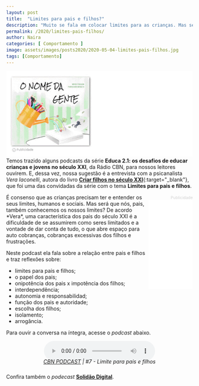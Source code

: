 ```yaml
---
layout: post
title:  "Limites para pais e filhos?"
description: "Muito se fala em colocar limites para as crianças. Mas será que apenas elas precisam?"
permalink: /2020/limites-pais-filhos/
author: Naira
categories: [ Comportamento ]
image: assets/images/posts2020/2020-05-04-limites-pais-filhos.jpg
tags: [Comportamento]
---
```

<link rel="stylesheet" href="/assets/css/plyr.css" />
<style>
.capa { display: block; margin-left: auto; margin-right: auto; width: 50%; 
box-shadow: 0 4px 8px 0 rgba(0, 0, 0, 0.2), 0 6px 20px 0 rgba(0, 0, 0, 0.19);}

.thumb {float: right; width: 45%;}
@media only screen and (max-width: 520px) {
  .txt {font-size: 22px;}
  .thumb {float: right; width: 100%}
}
figure {
  margin: 0rem;
}
figcaption {
display: block;
position: relative;
top:-10px;
font-style: italic;
text-align: center;
}
</style>
<a href="https://aprender.digital/"><img class="thumb" src="/assets/images/o-nome-da-gente.gif" align="rigth"></a>
Temos trazido alguns podcasts da série **Educa 2.1: os desafios de educar crianças e jovens no século XXI**, da Rádio CBN, para nossos leitores ouvirem. E, dessa vez, nossa sugestão é a entrevista com a psicanalista *Vera Iaconelli*, autora do livro [**Criar filhos no século XXI**](https://www.amazon.com.br/gp/product/8552001535/ref=as_li_qf_asin_il_tl?ie=UTF8&tag=greendot06-20&creative=9325&linkCode=as2&creativeASIN=8552001535&linkId=32f742b1e487c328c3a5957b8c1b340d){:target="_blank"}, que foi uma das convidadas da série com o tema **Limites para pais e filhos**. 

<div style="float: right;">
<div style="color:lightgrey; text-align: right; font-size: 13px;"><small><i class="fa fa-info-circle" aria-hidden="true"></i> Publicidade</small></div>
<iframe style="width:120px;height:240px;" marginwidth="0" marginheight="0" scrolling="no" frameborder="0" src="//ws-na.amazon-adsystem.com/widgets/q?ServiceVersion=20070822&OneJS=1&Operation=GetAdHtml&MarketPlace=BR&source=ac&ref=qf_sp_asin_til&ad_type=product_link&tracking_id=greendot06-20&marketplace=amazon&region=BR&placement=8552001535&asins=8552001535&linkId=ede6b0c38a68bcba4a91942e1d17cd02&show_border=true&link_opens_in_new_window=true&price_color=333333&title_color=0066c0&bg_color=ffffff">
</iframe>
</div>
É consenso que as crianças precisam ter e entender os seus limites, humanos e sociais. Mas será que nós, pais, também conhecemos os nossos limites? De acordo *Vera*, uma característica dos pais do século XXI é a dificuldade de se assumirem como seres limitados e a vontade de dar conta de tudo, o que abre espaço para auto cobranças, cobranças excessivas dos filhos e frustrações. 

Neste podcast ela fala sobre a relação entre pais e filhos e traz reflexões sobre:
 * limites para pais e filhos; 
 * o papel dos pais;
 * onipotência dos pais x impotência dos filhos;
 * interdependência;
 * autonomia e responsabilidad;
 * função dos pais e autoridade;
 * escolha dos filhos;
 * isolamento;
 * arrogância.

Para ouvir a conversa na íntegra, acesse o *podcast* abaixo.
<center>
<audio id="player" controls controls 
 enabled = "false" 
 data-plyr-config='{ "title": "Example Title", "enabled": false }'>
    <source src="/assets/images/posts2020/2020-05-04-limites-pais-filhos.mp3" type="audio/mp3" />
</audio>
</center>
<figcaption><a href="https://audioglobo.globo.com/cbn/podcast/feed/735/educa-21-os-desafios-de-educar-criancas-e-jovens-n" target="_blank">CBN PODCAST</a> | #7 - Limite para pais e filhos</figcaption>
<script src="/assets/js/plyr.min.js"></script>

Confira também o *podecast* [**Solidão Digital**](/solidao/).